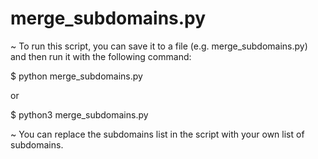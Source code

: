 # merge_subdomains.py
~ To run this script, you can save it to a file (e.g. merge_subdomains.py) and then run it with the following command:

$ python merge_subdomains.py

or

$ python3 merge_subdomains.py


~ You can replace the subdomains list in the script with your own list of subdomains.
